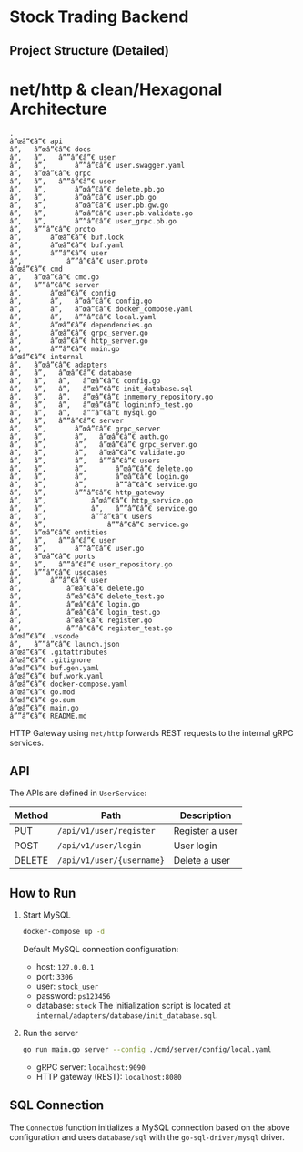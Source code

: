 ﻿# Stock Trading Backend

## Project Structure (Detailed)

# net/http & clean/Hexagonal Architecture
```
.
â”œâ”€â”€ api
â”‚   â”œâ”€â”€ docs
â”‚   â”‚   â””â”€â”€ user
â”‚   â”‚       â””â”€â”€ user.swagger.yaml
â”‚   â”œâ”€â”€ grpc
â”‚   â”‚   â””â”€â”€ user
â”‚   â”‚       â”œâ”€â”€ delete.pb.go
â”‚   â”‚       â”œâ”€â”€ user.pb.go
â”‚   â”‚       â”œâ”€â”€ user.pb.gw.go
â”‚   â”‚       â”œâ”€â”€ user.pb.validate.go
â”‚   â”‚       â””â”€â”€ user_grpc.pb.go
â”‚   â””â”€â”€ proto
â”‚       â”œâ”€â”€ buf.lock
â”‚       â”œâ”€â”€ buf.yaml
â”‚       â””â”€â”€ user
â”‚           â””â”€â”€ user.proto
â”œâ”€â”€ cmd
â”‚   â”œâ”€â”€ cmd.go
â”‚   â””â”€â”€ server
â”‚       â”œâ”€â”€ config
â”‚       â”‚   â”œâ”€â”€ config.go
â”‚       â”‚   â”œâ”€â”€ docker_compose.yaml
â”‚       â”‚   â””â”€â”€ local.yaml
â”‚       â”œâ”€â”€ dependencies.go
â”‚       â”œâ”€â”€ grpc_server.go
â”‚       â”œâ”€â”€ http_server.go
â”‚       â””â”€â”€ main.go
â”œâ”€â”€ internal
â”‚   â”œâ”€â”€ adapters
â”‚   â”‚   â”œâ”€â”€ database
â”‚   â”‚   â”‚   â”œâ”€â”€ config.go
â”‚   â”‚   â”‚   â”œâ”€â”€ init_database.sql
â”‚   â”‚   â”‚   â”œâ”€â”€ inmemory_repository.go
â”‚   â”‚   â”‚   â”œâ”€â”€ logininfo_test.go
â”‚   â”‚   â”‚   â””â”€â”€ mysql.go
â”‚   â”‚   â””â”€â”€ server
â”‚   â”‚       â”œâ”€â”€ grpc_server
â”‚   â”‚       â”‚   â”œâ”€â”€ auth.go
â”‚   â”‚       â”‚   â”œâ”€â”€ grpc_server.go
â”‚   â”‚       â”‚   â”œâ”€â”€ validate.go
â”‚   â”‚       â”‚   â””â”€â”€ users
â”‚   â”‚       â”‚       â”œâ”€â”€ delete.go
â”‚   â”‚       â”‚       â”œâ”€â”€ login.go
â”‚   â”‚       â”‚       â””â”€â”€ service.go
â”‚   â”‚       â””â”€â”€ http_gateway
â”‚   â”‚           â”œâ”€â”€ http_service.go
â”‚   â”‚           â”‚   â””â”€â”€ service.go
â”‚   â”‚           â””â”€â”€ users
â”‚   â”‚               â””â”€â”€ service.go
â”‚   â”œâ”€â”€ entities
â”‚   â”‚   â””â”€â”€ user
â”‚   â”‚       â””â”€â”€ user.go
â”‚   â”œâ”€â”€ ports
â”‚   â”‚   â””â”€â”€ user_repository.go
â”‚   â””â”€â”€ usecases
â”‚       â””â”€â”€ user
â”‚           â”œâ”€â”€ delete.go
â”‚           â”œâ”€â”€ delete_test.go
â”‚           â”œâ”€â”€ login.go
â”‚           â”œâ”€â”€ login_test.go
â”‚           â”œâ”€â”€ register.go
â”‚           â””â”€â”€ register_test.go
â”œâ”€â”€ .vscode
â”‚   â””â”€â”€ launch.json
â”œâ”€â”€ .gitattributes
â”œâ”€â”€ .gitignore
â”œâ”€â”€ buf.gen.yaml
â”œâ”€â”€ buf.work.yaml
â”œâ”€â”€ docker-compose.yaml
â”œâ”€â”€ go.mod
â”œâ”€â”€ go.sum
â”œâ”€â”€ main.go
â””â”€â”€ README.md
```

HTTP Gateway using `net/http` forwards REST requests to the internal gRPC services.

## API
The APIs are defined in `UserService`:

| Method | Path | Description |
| ------ | ----- | ----------- |
| PUT    | `/api/v1/user/register` | Register a user |
| POST   | `/api/v1/user/login`    | User login |
| DELETE | `/api/v1/user/{username}` | Delete a user |

## How to Run
1. Start MySQL
   ```bash
   docker-compose up -d
   ```
   Default MySQL connection configuration:
   - host: `127.0.0.1`
   - port: `3306`
   - user: `stock_user`
   - password: `ps123456`
   - database: `stock`
   The initialization script is located at `internal/adapters/database/init_database.sql`.

2. Run the server
   ```bash
   go run main.go server --config ./cmd/server/config/local.yaml
   ```
   - gRPC server: `localhost:9090`
   - HTTP gateway (REST): `localhost:8080`

## SQL Connection
The `ConnectDB` function initializes a MySQL connection based on the above configuration and uses `database/sql` with the `go-sql-driver/mysql` driver.
